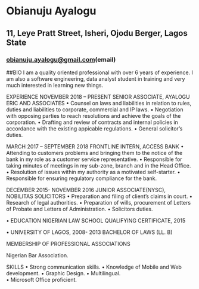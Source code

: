 # Obianuju Ayalogu
## 11, Leye Pratt Street, Isheri, Ojodu Berger, Lagos State
### <obianuju.ayalogu@gmail.com>(email)

##BIO
I am a quality oriented professional with over 6 years of experience. I am also a software engineering, data analyst student in training and very much interested in learning new things. 

EXPERIENCE
NOVEMBER 2018 – PRESENT
SENIOR ASSOCIATE, AYALOGU ERIC AND ASSOCIATES
•	Counsel on laws and liabilities in relation to rules, duties and liabilities to corporate, commercial and IP laws.
•	Negotiation with opposing parties to reach resolutions and achieve the goals of the corporation.
•	Drafting and review of contracts and internal policies in accordance with the existing appicable regulations.
•	General solicitor’s duties.

MARCH 2017 – SEPTEMBER 2018
FRONTLINE INTERN, ACCESS BANK
•	Attending to customers problems and bringing them to the notice of the bank in my role as a customer service representative.
•	Responsible for taking minutes of meetings in my sub-zone, branch and in the Head Office.
•	Resolution of issues within my authority as a motivated self-starter.
•	Responsible for ensuring regulatory compliance for the bank.

DECEMBER 2015- NOVEMBER 2016
JUNIOR ASSOCIATE(NYSC), NOBILITAS SOLICITORS
•	Preparation and filing of client’s claims in court.
•	Research of legal authorities.
• Preparation of wills, procurement of Letters of Probate and Letters of Administration.
•	Solicitors duties.

•	EDUCATION
NIGERIAN LAW SCHOOL
QUALIFYING CERTIFICATE, 2015

•	UNIVERSITY OF LAGOS, 2008- 2013
BACHELOR OF LAWS (LL. B)


MEMBERSHIP OF PROFESSIONAL ASSOCIATIONS

Nigerian Bar Association.

SKILLS
•	Strong communication skills.
•	Knowledge of Mobile and Web development.
•	Graphic Design.
•	Multilingual.	
•	Microsoft Office proficient.
